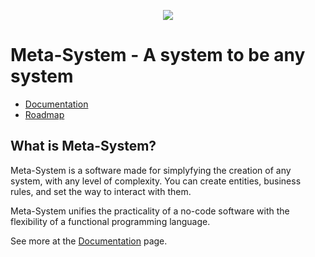 <p align="center">
  <img src="https://user-images.githubusercontent.com/13098424/131416580-f6718c24-5687-4016-8801-44c177a70d42.png">
</p>

# Meta-System - A system to be any system

- [Documentation](https://mapikit.github.io/meta-system-docs/)
- [Roadmap](https://github.com/mapikit/meta-system/blob/master/ROADMAP.md)

## What is Meta-System?
Meta-System is a software made for simplyfying the creation of any system, with any level of complexity. You can create entities, business rules, and set the way to interact with them.

Meta-System unifies the practicality of a no-code software with the flexibility of a functional programming language.

See more at the [Documentation](https://mapikit.github.io/meta-system-docs/) page.
